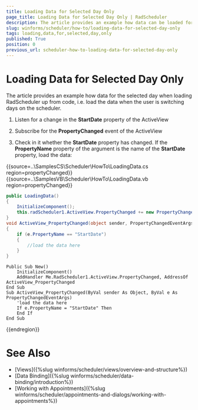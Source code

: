 ```yaml
---
title: Loading Data for Selected Day Only
page_title: Loading Data for Selected Day Only | RadScheduler
description: The article provides an example how data can be loaded for a selected data only
slug: winforms/scheduler/how-to/loading-data-for-selected-day-only
tags: loading,data,for,selected,day,only
published: True
position: 0
previous_url: scheduler-how-to-loading-data-for-selected-day-only
---
```


# Loading Data for Selected Day Only

The article provides an example how data for the selected day when loading RadScheduler up from code, i.e. load the data when the user is switching days on the scheduler.
1. Listen for a change in the __StartDate__ property of the ActiveView

1. Subscribe for the __PropertyChanged__ event of the ActiveView

1. Check in it whether the __StartDate__ property has changed. If the __PropertyName__ property of the argument is the name of the __StartDate__ property, load the data:

{{source=..\SamplesCS\Scheduler\HowTo\LoadingData.cs region=propertyChanged}} 
{{source=..\SamplesVB\Scheduler\HowTo\LoadingData.vb region=propertyChanged}} 

````C#
public LoadingData()
{
    InitializeComponent();
    this.radScheduler1.ActiveView.PropertyChanged += new PropertyChangedEventHandler(ActiveView_PropertyChanged);
}
void ActiveView_PropertyChanged(object sender, PropertyChangedEventArgs e)
{
    if (e.PropertyName == "StartDate")
    {
        //load the data here
    }
}

````
````VB.NET
Public Sub New()
    InitializeComponent()
    AddHandler Me.RadScheduler1.ActiveView.PropertyChanged, AddressOf ActiveView_PropertyChanged
End Sub
Sub ActiveView_PropertyChanged(ByVal sender As Object, ByVal e As PropertyChangedEventArgs)
    'load the data here
    If e.PropertyName = "StartDate" Then
    End If
End Sub

````

{{endregion}}

# See Also

* [Views]({%slug winforms/scheduler/views/overview-and-structure%})
* [Data Binding]({%slug winforms/scheduler/data-binding/introduction%})
* [Working with Appointments]({%slug winforms/scheduler/appointments-and-dialogs/working-with-appointments%})